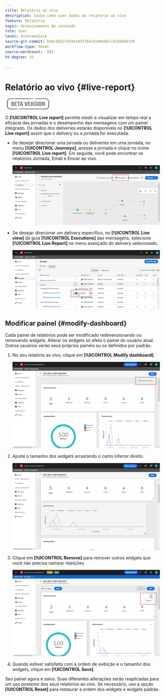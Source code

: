 ```yaml
---
title: Relatório ao vivo
description: Saiba como usar dados do relatório ao vivo
feature: Relatório
topic: Gerenciamento de conteúdo
role: User
level: Intermediate
source-git-commit: b58c5b527e594c03f3b415549e6b7cd15b050139
workflow-type: tm+mt
source-wordcount: '221'
ht-degree: 2%

---
```


# Relatório ao vivo {#live-report}

![](../assets/do-not-localize/badge.png)

O **[!UICONTROL Live report]** permite medir e visualizar em tempo real a eficácia das jornadas e o desempenho das mensagens com um painel integrado.
Os dados dos deliveries estarão disponíveis no **[!UICONTROL Live report]** assim que o delivery ou a jornada for executada.

* Se desejar direcionar uma jornada ou deliveries em uma jornada, no menu **[!UICONTROL Journeys]**, acesse a jornada e clique no ícone **[!UICONTROL Live report]**. Em seguida, você pode encontrar os relatórios Jornada, Email e Enviar ao vivo.

   ![](../assets/report_journey.png)

* Se desejar direcionar um delivery específico, no **[!UICONTROL Live view]** da guia **[!UICONTROL Executions]** das mensagens, selecione **[!UICONTROL Live Report]** no menu avançado do delivery selecionado.

   ![](../assets/report_2.png)

## Modificar painel {#modify-dashboard}

Cada painel de relatórios pode ser modificado redimensionando ou removendo widgets. Alterar os widgets só afeta o painel do usuário atual. Outros usuários verão seus próprios painéis ou os definidos por padrão.

1. No seu relatório ao vivo, clique em **[!UICONTROL Modify dashboard]**.

   ![](../assets/report_modify_1.png)

1. Ajuste o tamanho dos widgets arrastando o canto inferior direito.

   ![](../assets/report_modify_2.png)

1. Clique em **[!UICONTROL Remove]** para remover outros widgets que você não precisa rastrear rejeições.

   ![](../assets/report_modify_3.png)

1. Quando estiver satisfeito com a ordem de exibição e o tamanho dos widgets, clique em **[!UICONTROL Save]**.

Seu painel agora é salvo. Suas diferentes alterações serão reaplicadas para um uso posterior dos seus relatórios ao vivo. Se necessário, use a opção **[!UICONTROL Reset]** para restaurar a ordem dos widgets e widgets padrão.
